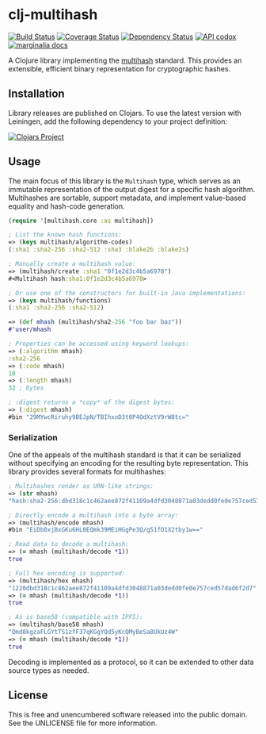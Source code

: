 clj-multihash
=============

[![Build Status](https://travis-ci.org/greglook/clj-multihash.svg?branch=develop)](https://travis-ci.org/greglook/clj-multihash)
[![Coverage Status](https://coveralls.io/repos/greglook/clj-multihash/badge.svg?branch=develop)](https://coveralls.io/r/greglook/clj-multihash?branch=develop)
[![Dependency Status](https://www.versioneye.com/clojure/mvxcvi:multihash/badge.svg)](https://www.versioneye.com/clojure/mvxcvi:multihash)
[![API codox](http://b.repl.ca/v1/doc-API-blue.png)](https://greglook.github.io/clj-multihash/api/multihash.core.html)
[![marginalia docs](http://b.repl.ca/v1/doc-marginalia-blue.png)](https://greglook.github.io/clj-multihash/marginalia/uberdoc.html)

A Clojure library implementing the
[multihash](https://github.com/jbenet/multihash) standard. This provides an
extensible, efficient binary representation for cryptographic hashes.

## Installation

Library releases are published on Clojars. To use the latest version with
Leiningen, add the following dependency to your project definition:

[![Clojars Project](http://clojars.org/mvxcvi/multihash/latest-version.svg)](http://clojars.org/mvxcvi/multihash)

## Usage

The main focus of this library is the `Multihash` type, which serves as an
immutable representation of the output digest for a specific hash algorithm.
Multihashes are sortable, support metadata, and implement value-based equality
and hash-code generation.

```clojure
(require '[multihash.core :as multihash])

; List the known hash functions:
=> (keys multihash/algorithm-codes)
(:sha1 :sha2-256 :sha2-512 :sha3 :blake2b :blake2s)

; Manually create a multihash value:
=> (multihash/create :sha1 "0f1e2d3c4b5a6978")
#<Multihash hash:sha1:0f1e2d3c4b5a6978>

; Or use one of the constructors for built-in Java implementations:
=> (keys multihash/functions)
(:sha1 :sha2-256 :sha2-512)

=> (def mhash (multihash/sha2-256 "foo bar baz"))
#'user/mhash

; Properties can be accessed using keyword lookups:
=> (:algorithm mhash)
:sha2-256
=> (:code mhash)
18
=> (:length mhash)
32 ; bytes

; :digest returns a *copy* of the digest bytes:
=> (:digest mhash)
#bin "29MYwcRiruhy9BEJpN/TBIhxoD3t0P4OdXztV9rW8tc="
```

### Serialization

One of the appeals of the multihash standard is that it can be serialized
without specifying an encoding for the resulting byte representation. This
library provides several formats for multihashes:

```clojure
; Multihashes render as URN-like strings:
=> (str mhash)
"hash:sha2-256:dbd318c1c462aee872f41109a4dfd3048871a03dedd0fe0e757ced57dad6f2d7"

; Directly encode a multihash into a byte array:
=> (multihash/encode mhash)
#bin "EiDb0xjBxGKu6HL0EQmk39MEiHGgPe3Q/g51fO1X2tby1w=="

; Read data to decode a multihash:
=> (= mhash (multihash/decode *1))
true

; Full hex encoding is supported:
=> (multihash/hex mhash)
"1220dbd318c1c462aee872f41109a4dfd3048871a03dedd0fe0e757ced57dad6f2d7"
=> (= mhash (multihash/decode *1))
true

; As is base58 (compatible with IPFS):
=> (multihash/base58 mhash)
"Qmd8kgzaFLGYtTS1zfF37qKGgYQd5yKcQMyBeSa8UkUz4W"
=> (= mhash (multihash/decode *1))
true
```

Decoding is implemented as a protocol, so it can be extended to other data
source types as needed.

## License

This is free and unencumbered software released into the public domain.
See the UNLICENSE file for more information.
